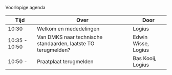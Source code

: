 Voorlopige agenda

|  Tijd          | Over                                                          | Door                       |
|----------------|---------------------------------------------------------------|----------------------------|
|  10:30         | Welkom en mededelingen                                        | Logius                     |
|  10:35 - 10:50 | Van DMKS naar technische standaarden, laatste TO terugmelden? | Edwin Wisse, Logius        |
|  10:50 -            | Praatplaat terugmelden                                        | Bas Kooij, Logius          |
